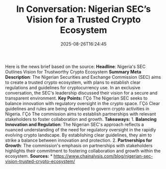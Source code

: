 ﻿---
title: "In Conversation: Nigerian SEC’s Vision for a Trusted Crypto Ecosystem"
date: "2025-08-26T16:24:45"
category: "Markets"
summary: ""
slug: "in conversation nigerian secs vision for a trusted crypto ec"
source_urls:
  - "https://www.chainalysis.com/blog/nigerian-sec-vision-trusted-crypto-ecosystem/"
seo:
  title: "In Conversation: Nigerian SEC’s Vision for a Trusted Crypto Ecosystem | Hash n Hedge"
  description: ""
  keywords: ["news", "markets", "brief"]
---
Here is the news brief based on the source:  **Headline**: Nigeria's SEC Outlines Vision for Trustworthy Crypto Ecosystem  **Summary Meta Description**: The Nigerian Securities and Exchange Commission (SEC) aims to create a trusted crypto ecosystem, with plans to establish clear regulations and guidelines for cryptocurrency use. In an exclusive conversation, the SEC's leadership discussed their vision for a secure and transparent environment.  **Key Points:**  ΓÇó The Nigerian SEC seeks to balance innovation with regulatory oversight in the crypto space. ΓÇó Clear guidelines and rules are being developed to govern crypto activities in Nigeria. ΓÇó The commission aims to establish partnerships with relevant stakeholders to foster collaboration and growth.  **Takeaways:**  1. **Balancing Innovation and Regulation**: The Nigerian SEC's approach reflects a nuanced understanding of the need for regulatory oversight in the rapidly evolving crypto landscape. By establishing clear guidelines, they aim to strike a balance between innovation and protection. 2. **Partnerships for Growth**: The commission's emphasis on partnerships with stakeholders highlights their commitment to fostering collaboration and growth within the ecosystem.  **Sources:**  * https://www.chainalysis.com/blog/nigerian-sec-vision-trusted-crypto-ecosystem/ 
